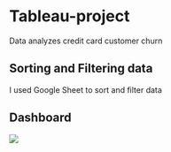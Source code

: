 # Tableau-project
Data analyzes credit card customer churn 

## Sorting and Filtering data
I used Google Sheet to sort and filter data

## Dashboard
<img src =’https://github.com/arzurahimli/Tableau-project/blob/main/Credit%20Card%20Churn%20Analysis.PNG’/>
